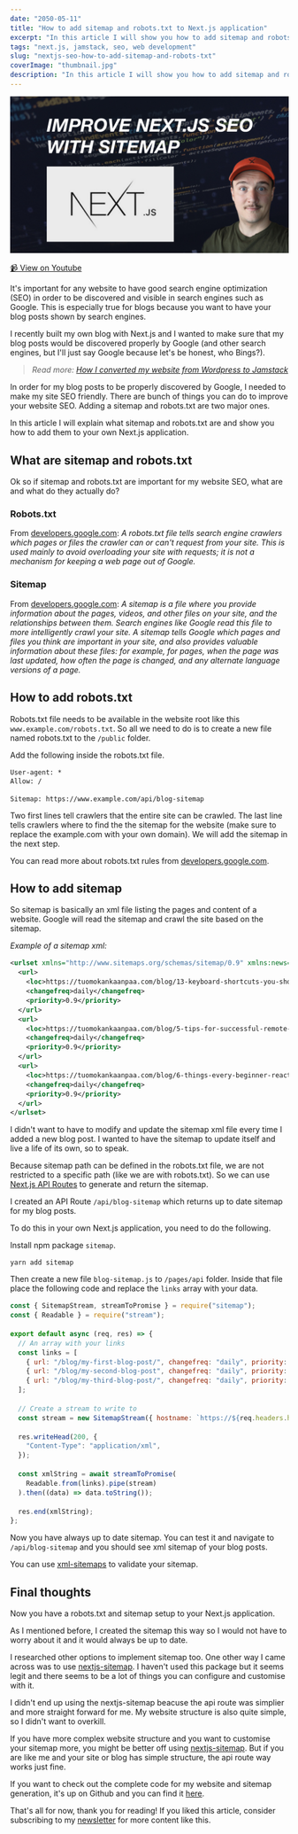 ```yaml
---
date: "2050-05-11"
title: "How to add sitemap and robots.txt to Next.js application"
excerpt: "In this article I will show you how to add sitemap and robots.txt to your Next.js website to make your website more SEO friendly."
tags: "next.js, jamstack, seo, web development"
slug: "nextjs-seo-how-to-add-sitemap-and-robots-txt"
coverImage: "thumbnail.jpg"
description: "In this article I will show you how to add sitemap and robots.txt to your Next.js website to make your website more SEO friendly."
---
```


[
![How to add sitemap and robots.txt to Next.js application](./images/thumbnail.jpg)
](https://www.youtube.com/watch?v=rIh-VelVzgc)

[📹 View on Youtube](https://www.youtube.com/watch?v=rIh-VelVzgc)

It's important for any website to have good search engine optimization (SEO) in order to be discovered and visible in search engines such as Google. This is especially true for blogs because you want to have your blog posts shown by search engines.

I recently built my own blog with Next.js and I wanted to make sure that my blog posts would be discovered properly by Google (and other search engines, but I'll just say Google because let's be honest, who Bings?).

> _Read more: [How I converted my website from Wordpress to Jamstack](https://tuomokankaanpaa.com/blog/how-i-converted-my-website-from-wordpress-to-jamstack)_

In order for my blog posts to be properly discovered by Google, I needed to make my site SEO friendly. There are bunch of things you can do to improve your website SEO. Adding a sitemap and robots.txt are two major ones.

In this article I will explain what sitemap and robots.txt are and show you how to add them to your own Next.js application.

## What are sitemap and robots.txt

Ok so if sitemap and robots.txt are important for my website SEO, what are and what do they actually do?

### Robots.txt

From [developers.google.com](https://developers.google.com/search/docs/advanced/robots/intro):
_A robots.txt file tells search engine crawlers which pages or files the crawler can or can't request from your site. This is used mainly to avoid overloading your site with requests; it is not a mechanism for keeping a web page out of Google._

### Sitemap

From [developers.google.com](https://developers.google.com/search/docs/advanced/sitemaps/overview):
_A sitemap is a file where you provide information about the pages, videos, and other files on your site, and the relationships between them. Search engines like Google read this file to more intelligently crawl your site. A sitemap tells Google which pages and files you think are important in your site, and also provides valuable information about these files: for example, for pages, when the page was last updated, how often the page is changed, and any alternate language versions of a page._

## How to add robots.txt

Robots.txt file needs to be available in the website root like this `www.example.com/robots.txt`. So all we need to do is to create a new file named robots.txt to the `/public` folder.

Add the following inside the robots.txt file.

```
User-agent: *
Allow: /

Sitemap: https://www.example.com/api/blog-sitemap
```

Two first lines tell crawlers that the entire site can be crawled. The last line tells crawlers where to find the the sitemap for the website (make sure to replace the example.com with your own domain). We will add the sitemap in the next step.

You can read more about robots.txt rules from [developers.google.com](https://developers.google.com/search/docs/advanced/robots/create-robots-txt).

## How to add sitemap

So sitemap is basically an xml file listing the pages and content of a website. Google will read the sitemap and crawl the site based on the sitemap.

_Example of a sitemap xml:_

```xml
<urlset xmlns="http://www.sitemaps.org/schemas/sitemap/0.9" xmlns:news="http://www.google.com/schemas/sitemap-news/0.9" xmlns:xhtml="http://www.w3.org/1999/xhtml" xmlns:image="http://www.google.com/schemas/sitemap-image/1.1" xmlns:video="http://www.google.com/schemas/sitemap-video/1.1">
  <url>
    <loc>https://tuomokankaanpaa.com/blog/13-keyboard-shortcuts-you-should-be-using-to-increase-your-productivity</loc>
    <changefreq>daily</changefreq>
    <priority>0.9</priority>
  </url>
  <url>
    <loc>https://tuomokankaanpaa.com/blog/5-tips-for-successful-remote-work</loc>
    <changefreq>daily</changefreq>
    <priority>0.9</priority>
  </url>
  <url>
    <loc>https://tuomokankaanpaa.com/blog/6-things-every-beginner-react-developer-should-know</loc>
    <changefreq>daily</changefreq>
    <priority>0.9</priority>
  </url>
</urlset>
```

I didn't want to have to modify and update the sitemap xml file every time I added a new blog post. I wanted to have the sitemap to update itself and live a life of its own, so to speak.

Because sitemap path can be defined in the robots.txt file, we are not restricted to a specific path (like we are with robots.txt). So we can use [Next.js API Routes](https://nextjs.org/docs/api-routes/introduction) to generate and return the sitemap.

I created an API Route `/api/blog-sitemap` which returns up to date sitemap for my blog posts.

To do this in your own Next.js application, you need to do the following.

Install npm package `sitemap`.

```
yarn add sitemap
```

Then create a new file `blog-sitemap.js` to `/pages/api` folder. Inside that file place the following code and replace the `links` array with your data.

```js
const { SitemapStream, streamToPromise } = require("sitemap");
const { Readable } = require("stream");

export default async (req, res) => {
  // An array with your links
  const links = [
    { url: "/blog/my-first-blog-post/", changefreq: "daily", priority: 0.3 },
    { url: "/blog/my-second-blog-post", changefreq: "daily", priority: 0.3 },
    { url: "/blog/my-third-blog-post/", changefreq: "daily", priority: 0.3 },
  ];

  // Create a stream to write to
  const stream = new SitemapStream({ hostname: `https://${req.headers.host}` });

  res.writeHead(200, {
    "Content-Type": "application/xml",
  });

  const xmlString = await streamToPromise(
    Readable.from(links).pipe(stream)
  ).then((data) => data.toString());

  res.end(xmlString);
};
```

Now you have always up to date sitemap. You can test it and navigate to `/api/blog-sitemap` and you should see xml sitemap of your blog posts.

You can use [xml-sitemaps](https://www.xml-sitemaps.com/validate-xml-sitemap.html) to validate your sitemap.

## Final thoughts

Now you have a robots.txt and sitemap setup to your Next.js application.

As I mentioned before, I created the sitemap this way so I would not have to worry about it and it would always be up to date.

I researched other options to implement sitemap too. One other way I came across was to use [nextjs-sitemap](https://github.com/SergeyMyssak/nextjs-sitemap). I haven't used this package but it seems legit and there seems to be a lot of things you can configure and customise with it.

I didn't end up using the nextjs-sitemap beacuse the api route was simplier and more straight forward for me. My website structure is also quite simple, so I didn't want to overkill.

If you have more complex website structure and you want to customise your sitemap more, you might be better off using [nextjs-sitemap](https://github.com/SergeyMyssak/nextjs-sitemap). But if you are like me and your site or blog has simple structure, the api route way works just fine.

If you want to check out the complete code for my website and sitemap generation, it's up on Github and you can find it [here](https://github.com/tumetus/tuomokankaanpaa).

That's all for now, thank you for reading! If you liked this article, consider subscribing to my [newsletter](https://tuomokankaanpaa.com/newsletter) for more content like this.
